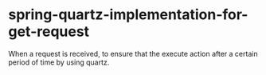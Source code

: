 # spring-quartz-implementation-for-get-request

When a request is received, to ensure that the execute action after a certain period of time by using quartz.
